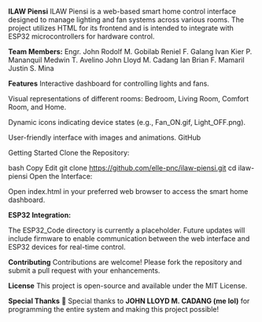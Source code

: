 **ILAW Piensi**
ILAW Piensi is a web-based smart home control interface designed to manage lighting and fan systems across various rooms. The project utilizes HTML for its frontend and is intended to integrate with ESP32 microcontrollers for hardware control.

**Team Members:**
Engr. John Rodolf M. Gobilab
Reniel F. Galang
Ivan Kier P. Mananquil
Medwin T. Avelino
John Lloyd M. Cadang
Ian Brian F. Mamaril
Justin S. Mina

**Features**
Interactive dashboard for controlling lights and fans.

Visual representations of different rooms: Bedroom, Living Room, Comfort Room, and Home.

Dynamic icons indicating device states (e.g., Fan_ON.gif, Light_OFF.png).

User-friendly interface with images and animations.
GitHub

Getting Started
Clone the Repository:

bash
Copy
Edit
git clone https://github.com/elle-pnc/ilaw-piensi.git
cd ilaw-piensi
Open the Interface:

Open index.html in your preferred web browser to access the smart home dashboard.

**ESP32 Integration:**

The ESP32_Code directory is currently a placeholder. Future updates will include firmware to enable communication between the web interface and ESP32 devices for real-time control.

**Contributing**
Contributions are welcome! Please fork the repository and submit a pull request with your enhancements.

**License**
This project is open-source and available under the MIT License.

**Special Thanks**
🎉 Special thanks to **JOHN LLOYD M. CADANG (me lol)** for programming the entire system and making this project possible!
